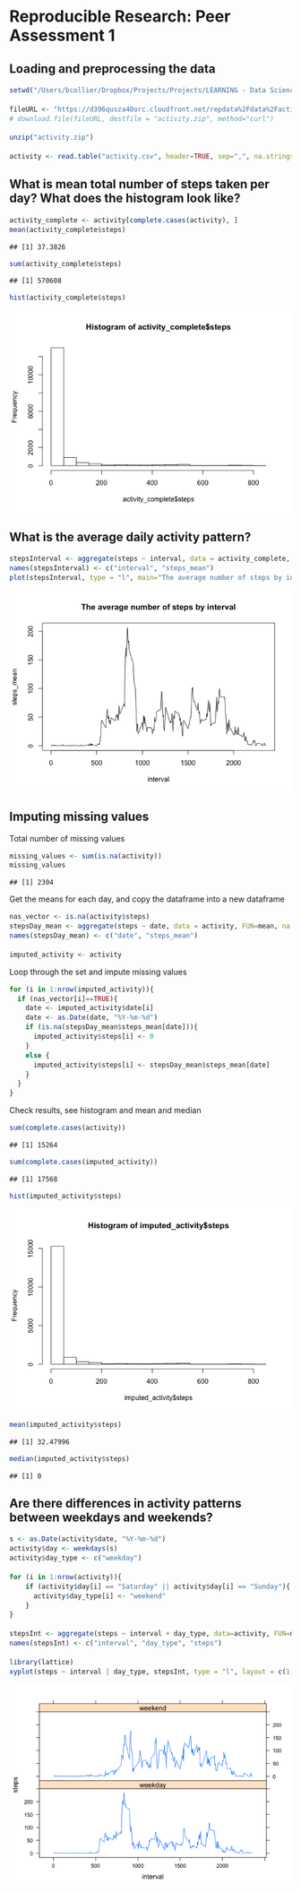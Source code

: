 # Reproducible Research: Peer Assessment 1


## Loading and preprocessing the data


```r
setwd("/Users/bcollier/Dropbox/Projects/Projects/LEARNING - Data Science Coursera Track/05 - Reproducible Research/assignments/assign2/RepData_PeerAssessment1")

fileURL <- "https://d396qusza40orc.cloudfront.net/repdata%2Fdata%2Factivity.zip"
# download.file(fileURL, destfile = "activity.zip", method="curl")

unzip("activity.zip")

activity <- read.table("activity.csv", header=TRUE, sep=",", na.strings="NA")
```


## What is mean total number of steps taken per day? What does the histogram look like?



```r
activity_complete <- activity[complete.cases(activity), ]
mean(activity_complete$steps)
```

```
## [1] 37.3826
```

```r
sum(activity_complete$steps)
```

```
## [1] 570608
```

```r
hist(activity_complete$steps)
```

![](PA1_template_files/figure-html/unnamed-chunk-2-1.png) 


## What is the average daily activity pattern?


```r
stepsInterval <- aggregate(steps ~ interval, data = activity_complete, FUN=mean)
names(stepsInterval) <- c("interval", "steps_mean")
plot(stepsInterval, type = "l", main="The average number of steps by interval")
```

![](PA1_template_files/figure-html/unnamed-chunk-3-1.png) 

## Imputing missing values

Total number of missing values


```r
missing_values <- sum(is.na(activity))
missing_values
```

```
## [1] 2304
```


Get the means for each day, and copy the dataframe into a new dataframe

```r
nas_vector <- is.na(activity$steps)
stepsDay_mean <- aggregate(steps ~ date, data = activity, FUN=mean, na.rm=FALSE)
names(stepsDay_mean) <- c("date", "steps_mean")

imputed_activity <- activity
```

Loop through the set and impute missing values


```r
for (i in 1:nrow(imputed_activity)){
  if (nas_vector[i]==TRUE){
    date <- imputed_activity$date[i]
    date <- as.Date(date, "%Y-%m-%d")
    if (is.na(stepsDay_mean$steps_mean[date])){
      imputed_activity$steps[i] <- 0
    }
    else {
      imputed_activity$steps[i] <- stepsDay_mean$steps_mean[date]
    }
  }
}
```


Check results, see histogram and mean and median


```r
sum(complete.cases(activity))
```

```
## [1] 15264
```

```r
sum(complete.cases(imputed_activity))
```

```
## [1] 17568
```

```r
hist(imputed_activity$steps)
```

![](PA1_template_files/figure-html/unnamed-chunk-7-1.png) 

```r
mean(imputed_activity$steps)
```

```
## [1] 32.47996
```

```r
median(imputed_activity$steps)
```

```
## [1] 0
```

## Are there differences in activity patterns between weekdays and weekends?


```r
s <- as.Date(activity$date, "%Y-%m-%d")
activity$day <- weekdays(s)
activity$day_type <- c("weekday")

for (i in 1:nrow(activity)){
    if (activity$day[i] == "Saturday" || activity$day[i] == "Sunday"){
      activity$day_type[i] <- "weekend"
    }
}

stepsInt <- aggregate(steps ~ interval + day_type, data=activity, FUN=mean)
names(stepsInt) <- c("interval", "day_type", "steps")

library(lattice)
xyplot(steps ~ interval | day_type, stepsInt, type = "l", layout = c(1, 2))
```

![](PA1_template_files/figure-html/unnamed-chunk-8-1.png) 
